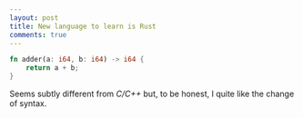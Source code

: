 ```yaml
---
layout: post
title: New language to learn is Rust
comments: true
---
```


```rust
fn adder(a: i64, b: i64) -> i64 {
    return a + b;
}
```

Seems subtly different from _C/C++_ but, to be honest, I quite like the change of syntax.
